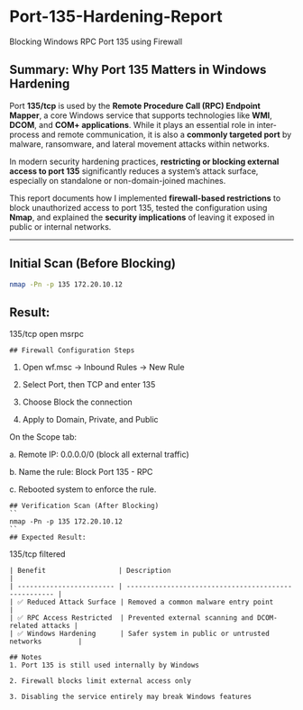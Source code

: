 # Port-135-Hardening-Report
Blocking Windows RPC Port 135 using Firewall

## Summary: Why Port 135 Matters in Windows Hardening

Port **135/tcp** is used by the **Remote Procedure Call (RPC) Endpoint Mapper**, a core Windows service that supports technologies like **WMI**, **DCOM**, and **COM+ applications**. While it plays an essential role in inter-process and remote communication, it is also a **commonly targeted port** by malware, ransomware, and lateral movement attacks within networks.

In modern security hardening practices, **restricting or blocking external access to port 135** significantly reduces a system’s attack surface, especially on standalone or non-domain-joined machines.

This report documents how I implemented **firewall-based restrictions** to block unauthorized access to port 135, tested the configuration using **Nmap**, and explained the **security implications** of leaving it exposed in public or internal networks.

---

## Initial Scan (Before Blocking)

```bash
nmap -Pn -p 135 172.20.10.12
```
## Result:

135/tcp open  msrpc
```
## Firewall Configuration Steps
```
1. Open wf.msc → Inbound Rules → New Rule

2. Select Port, then TCP and enter 135

3. Choose Block the connection

4. Apply to Domain, Private, and Public

On the Scope tab:

a. Remote IP: 0.0.0.0/0 (block all external traffic)

b. Name the rule: Block Port 135 - RPC

c. Rebooted system to enforce the rule.
```
## Verification Scan (After Blocking)
``
nmap -Pn -p 135 172.20.10.12
``
## Expected Result:
```
135/tcp filtered
```
| Benefit                  | Description                                          |
| ------------------------ | ---------------------------------------------------- |
| ✅ Reduced Attack Surface | Removed a common malware entry point                 |
| ✅ RPC Access Restricted  | Prevented external scanning and DCOM-related attacks |
| ✅ Windows Hardening      | Safer system in public or untrusted networks         |

## Notes
1. Port 135 is still used internally by Windows

2. Firewall blocks limit external access only

3. Disabling the service entirely may break Windows features
